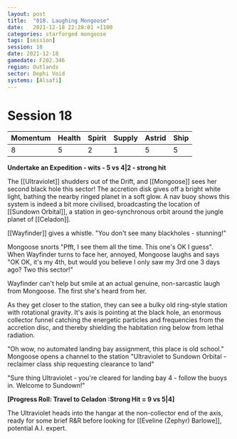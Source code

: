 ```yaml
---
layout: post
title:  "018. Laughing Mongoose"
date:   2021-12-18 22:28:01 +1100
categories: starforged mongoose
tags: [session]
session: 18
date: 2021-12-18
gamedate: F202.346
region: Outlands
sector: Dephi Void
systems: [Alsafi]
---
```


# Session 18

Momentum | Health | Spirit | Supply | Astrid | Ship
--------|--------|--------|--------|--------|-----
8 | 5 | 2 | 1 | 5 | 5

**Undertake an Expedition - wits - 5 vs 4|2 - strong hit**

The [[Ultraviolet]] shudders out of the Drift, and [[Mongoose]] sees her second black hole this sector! The accretion disk gives off a bright white light, bathing the nearby ringed planet in a soft glow. A nav buoy shows this system is indeed a bit more civilised, broadcasting the location of [[Sundown Orbital]], a station in geo-synchronous orbit around the jungle planet of [[Celadon]].

[[Wayfinder]] gives a whistle. "You don't see many blackholes - stunning!"

Mongoose snorts "Pfft, I see them all the time. This one's OK I guess". When Wayfinder turns to face her, annoyed, Mongoose laughs and says "OK OK, it's my 4th, but would you believe I only saw my 3rd one 3 days ago? Two this sector!"

Wayfinder can't help but smile at an actual genuine, non-sarcastic laugh from Mongoose. The first she's heard from her.

As they get closer to the station, they can see a bulky old ring-style station with rotational gravity. It's axis is pointing at the black hole, an enormous collector funnel catching the energetic particles and frequencies from the accretion disc, and thereby shielding the habitation ring below from lethal radiation.

"Oh wow, no automated landing bay assignment, this place is old school." Mongoose opens a channel to the station "Ultraviolet to Sundown Orbital - reclaimer class ship requesting clearance to land"

"Sure thing Ultraviolet - you're cleared for landing bay 4 - follow the buoys in. Welcome to Sundown!"

**[Progress Roll: Travel to Celadon :Strong Hit = 9 vs 5|4]**

The Ultraviolet heads into the hangar at the non-collector end of the axis, ready for some brief R&R before looking for [[Eveline (Zephyr) Barlowe]], potential A.I. expert.

